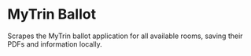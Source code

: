 # MyTrin Ballot
Scrapes the MyTrin ballot application for all available rooms, saving their PDFs and information locally.
